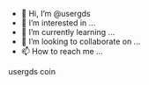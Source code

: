- 👋 Hi, I’m @usergds
- 👀 I’m interested in ...
- 🌱 I’m currently learning ...
- 💞️ I’m looking to collaborate on ...
- 📫 How to reach me ...

<!---
usergds/usergds is a ✨ special ✨ repository because its `README.md` (this file) appears on your GitHub profile.
You can click the Preview link to take a look at your changes.
--->usergds coin
